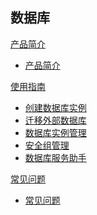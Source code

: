 ## 数据库

[产品简介]()

* [产品简介](平台服务/数据库/产品简介/数据库产品简介.md)

[使用指南]()  

* [创建数据库实例](平台服务/数据库/使用指南/创建数据库实例.md)
* [迁移外部数据库](平台服务/数据库/使用指南/迁移外部数据库.md)
* [数据库实例管理](平台服务/数据库/使用指南/数据库实例管理.md)
* [安全组管理](平台服务/数据库/使用指南/安全组管理.md)
* [数据库服务助手](平台服务/数据库/使用指南/数据库服务助手.md)  

[常见问题]()

* [常见问题](平台服务/数据库/常见问题/数据库服务常见问题.md)
